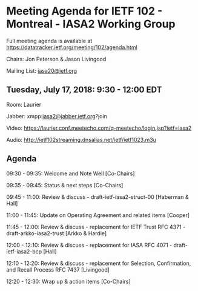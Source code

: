 # Meeting Agenda for IETF 102 - Montreal - IASA2 Working Group

Full meeting agenda is available at https://datatracker.ietf.org/meeting/102/agenda.html

Chairs: Jon Peterson & Jason Livingood

Mailing List: iasa20@ietf.org

## Tuesday, July 17, 2018: 9:30 - 12:00 EDT
Room: Laurier

Jabber: xmpp:iasa2@jabber.ietf.org?join

Video: https://laurier.conf.meetecho.com/q-meetecho/login.jsp?ietf=iasa2

Audio: http://ietf102streaming.dnsalias.net/ietf/ietf1023.m3u

## Agenda

09:30 - 09:35:     Welcome and Note Well [Co-Chairs]

09:35 - 09:45:     Status & next steps [Co-Chairs]

09:45 - 11:00:     Review & discuss - draft-ietf-iasa2-struct-00 [Haberman & Hall]

11:00 - 11:45:     Update on Operating Agreement and related items [Cooper]

11:45 - 12:00:     Review & discuss - replacement for IETF Trust RFC 4371 - draft-arkko-iasa2-trust [Arkko & Hardie] 

12:00 - 12:10:     Review & discuss - replacement for IASA RFC 4071 - draft-ietf-iasa2-bcp [Hall]

12:10 - 12:20:     Review & discuss - replacement for Selection, Confirmation, and Recall Process RFC 7437 [Livingood]

12:20 - 12:30:     Wrap up & action items [Co-Chairs]
